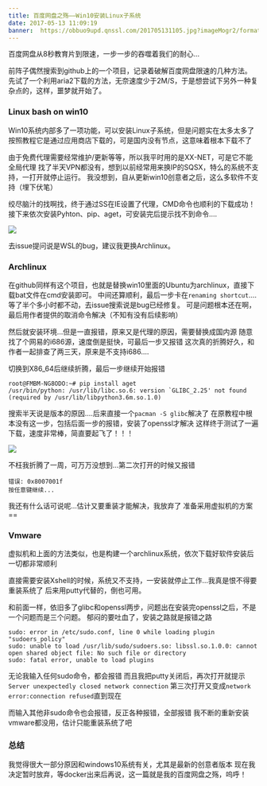 ```yaml
---
title: 百度网盘之殇——Win10安装Linux子系统
date: 2017-05-13 11:09:19
banner:  https://obbuo9upd.qnssl.com/201705131105.jpg?imageMogr2/format/webp
---
```


百度网盘从8秒教育片到限速，一步一步的吞噬着我们的耐心...

前阵子偶然搜索到github上的一个项目，记录着破解百度网盘限速的几种方法。
先试了一个利用aria2下载的方法，无奈速度少于2M/S，于是想尝试下另外一种复杂点的，这样，噩梦就开始了。
<!--more-->

### Linux bash on win10

Win10系统内部多了一项功能，可以安装Linux子系统，但是问题实在太多太多了
按照教程它是通过应用商店下载的，可是国内没有节点，这意味着根本下载不了

由于免费代理需要经常维护/更新等等，所以我平时用的是XX-NET，可是它不能全局代理
找了半天VPN都没有，想到以前经常用来换IP的SQSX，特么的系统不支持，一打开就停止运行。
我没想到，自从更新win10创意者之后，这么多软件不支持（埋下伏笔）

绞尽脑汁的找啊找，终于通过SS在IE设置了代理，CMD命令也顺利的下载成功！
接下来依次安装Pyhton、pip、aget，可安装完后提示找不到命令....

![](https://obbuo9upd.qnssl.com/201705131049.png?imageMogr2/format/webp)

去issue提问说是WSL的bug，建议我更换Archlinux。

### Archlinux

在github同样有这个项目，也就是替换win10里面的Ubuntu为archlinux，直接下载bat文件在cmd安装即可。
中间还算顺利，最后一步卡在`renaming shortcut`....等了半个多小时都不动，去issue搜索说是bug已经修复。
可是问题根本还在啊，最后用作者提供的取消命令解决（不知有没有后续影响）

然后就安装环境...但是一直报错，原来又是代理的原因，需要替换成国内源
随意找了个网易的i686源，速度倒是挺快，可最后一步又报错
这次真的折腾好久，和作者一起排查了两三天，原来是不支持i686....

切换到X86_64后继续折腾，最后一步继续开始报错

```
root@FMBM-NG8ODO:~# pip install aget
/usr/bin/python: /usr/lib/libc.so.6: version `GLIBC_2.25' not found (required by /usr/lib/libpython3.6m.so.1.0)
```
搜索半天说是版本的原因....后来直接一个`pacman -S glibc`解决了
在原教程中根本没有这一步，包括后面一步的报错，安装了openssl才解决
这样终于测试了一遍下载，速度非常棒，简直要起飞了！！！

![](https://obbuo9upd.qnssl.com/201705131047.PNG?imageMogr2/format/webp)

不枉我折腾了一周，可万万没想到...第二次打开的时候又报错

```
错误: 0x8007001f
按任意键继续...
```
我还有什么话可说呢...估计又要重装才能解决，我放弃了
准备采用虚拟机的方案==

### Vmware

虚拟机和上面的方法类似，也是构建一个archlinux系统，依次下载好软件安装后
一切都非常顺利

直接需要安装Xshell的时候，系统又不支持，一安装就停止工作...我真是恨不得要重装系统了
后来用putty代替的，倒也可用。

和前面一样，依旧多了glibc和openssl两步，问题出在安装完openssl之后，不是一个问题而是三个问题。
郁闷的要吐血了，安装之路就是报错之路

 
```
sudo: error in /etc/sudo.conf, line 0 while loading plugin "sudoers_policy"
sudo: unable to load /usr/lib/sudo/sudoers.so: libssl.so.1.0.0: cannot open shared object file: No such file or directory
sudo: fatal error, unable to load plugins 
```

无论我输入任何sudo命令，都会报错
而且我把putty关闭后，再次打开就提示`Server unexpectedly closed network connection`
第三次打开又变成`network error:connection refused`直到现在

而输入其他非sudo命令也会报错，反正各种报错，全部报错
我不断的重新安装vmware都没用，估计只能重装系统了吧

### 总结

我觉得很大一部分原因和windows10系统有关，尤其是最新的创意者版本
现在我决定暂时放弃，等docker出来后再说，这一篇就是我的百度网盘之殇，呜呼！

